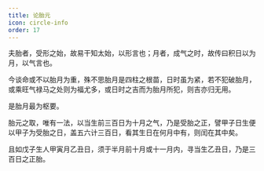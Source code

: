 ```yaml
---
title: 论胎元
icon: circle-info
order: 17
---
```


夫胎者，受形之始，故易干知太始，以形言也；月者，成气之时，故传曰积日以为月，以气言也。

今谈命或不以胎月为重，殊不思胎月是四柱之根苗，日时虽为紧，若不犯破胎月，或乘旺气禄马之处则为福尤多，或日时之吉而为胎月所犯，则吉亦归无用。

是胎月最为枢要。

胎元之取，唯有一法，以当生前三百日为十月之气，乃是受胎之正，譬甲子日生便以甲子为受胎之日，盖五六计三百日，看其生日在何月中有，则闰在其中矣。

且如戊子生人甲寅月乙丑日，须于半月前十月或十一月内，寻当生乙丑日，乃是三百日之正胎。

